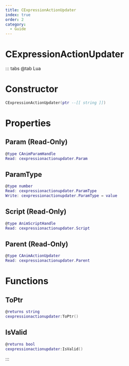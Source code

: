 ```yaml
---
title: CExpressionActionUpdater
index: true
order: 2
category:
  - Guide
---
```


# CExpressionActionUpdater

::: tabs
@tab Lua
# Constructor
```lua
CExpressionActionUpdater(ptr --[[ string ]])
```
# Properties
## Param (Read-Only)
```lua
@type CAnimParamHandle
Read: cexpressionactionupdater.Param
```
## ParamType 
```lua
@type number
Read: cexpressionactionupdater.ParamType
Write: cexpressionactionupdater.ParamType = value
```
## Script (Read-Only)
```lua
@type AnimScriptHandle
Read: cexpressionactionupdater.Script
```
## Parent (Read-Only)
```lua
@type CAnimActionUpdater
Read: cexpressionactionupdater.Parent
```
# Functions
## ToPtr
```lua
@returns string
cexpressionactionupdater:ToPtr()
```
## IsValid
```lua
@returns bool
cexpressionactionupdater:IsValid()
```

:::